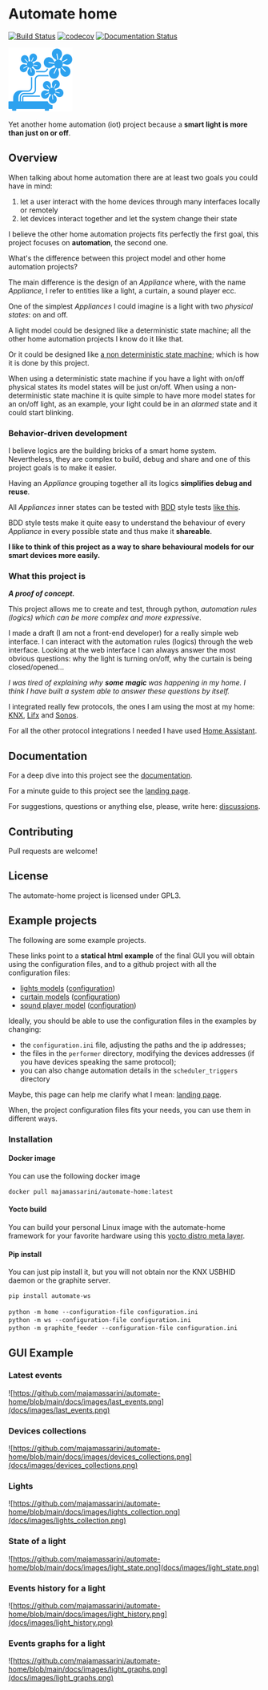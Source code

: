 # Automate home

[![Build Status](https://app.travis-ci.com/majamassarini/automate-home.svg?branch=main)](https://app.travis-ci.com/majamassarini/automate-home)
[![codecov](https://codecov.io/gh/majamassarini/automate-home/branch/main/graph/badge.svg?token=mjBUwkmcML)](https://codecov.io/gh/majamassarini/automate-home)
[![Documentation Status](https://readthedocs.org/projects/automate-home/badge/?version=latest)](https://automate-home.readthedocs.io/en/latest/?badge=latest)

![](icon_128x128.png)


Yet another home automation (iot) project because a **smart light is more than just on or off**.

## Overview

When talking about home automation there are at least two goals you could
have in mind:

1. let a user interact with the home devices through many interfaces locally or remotely
2. let devices interact together and let the system change their state

I believe the other home automation projects fits perfectly the first goal,
this project focuses on **automation**, the second one.

What's the difference between this project model and other home automation projects?

The main difference is the design of an *Appliance* where, with the name *Appliance*, I refer to entities like a light, a curtain, a sound player ecc.

One of the simplest *Appliances* I could imagine is a light with two *physical states*: on and off.

A light model could be designed like a deterministic state machine; all the other home automation projects I know do it like that.

Or it could be designed like [a non deterministic state machine](https://www.google.com/url?sa=t&rct=j&q=&esrc=s&source=web&cd=&cad=rja&uact=8&ved=2ahUKEwjE_8OOjeTsAhVR26QKHe9iA4cQmhMwHHoECB8QAg&url=https%3A%2F%2Fen.wikipedia.org%2Fwiki%2FNondeterministic_finite_automaton&usg=AOvVaw27skSr2u7Pk_Ka8zz9O1j0>);
 which is how it is done by this project.

When using a deterministic state machine if you have a light with on/off physical states its model states will be just on/off.
When using a non-deterministic state machine it is quite simple to have more model states for an on/off light, as an example, 
your light could be in an *alarmed* state and it could start blinking.

### Behavior-driven development

I believe logics are the building bricks of a smart home system.
Nevertheless, they are complex to build, debug and share and one of this project goals is to make it easier.

Having an *Appliance* grouping together all its logics **simplifies debug and reuse**.

All *Appliances* inner states can be tested with [BDD](https://www.google.com/url?sa=t&rct=j&q=&esrc=s&source=web&cd=&cad=rja&uact=8&ved=2ahUKEwjqq7PHleTsAhXpA2MBHUVSC2wQFjAAegQIAhAC&url=https%3A%2F%2Fen.wikipedia.org%2Fwiki%2FBehavior-driven_development&usg=AOvVaw3zU0d2S_KiO3w9C0gwNWv_) style tests [like this](https://automate-home.readthedocs.io/en/latest/features/features.light_presence.feature-file.html).

BDD style tests make it quite easy to understand the behaviour of every *Appliance* in every possible state and thus make it **shareable**.

**I like to think of this project as a way to share behavioural models for our smart devices more easily.**

### What this project is

***A proof of concept.***

This project allows me to create and test, through python, *automation rules (logics) which can be more complex and more expressive*.

I made a draft (I am not a front-end developer) for a really simple web interface.
I can interact with the automation rules (logics) through the web interface.
Looking at the web interface I can always answer the most obvious questions: why the light is turning on/off, 
why the curtain is being closed/opened...

*I was tired of explaining why **some magic** was happening in my home.
I think I have built a system able to answer these questions by itself.*

I integrated really few protocols, the ones I am using the most at my home: [KNX](https://github.com/majamassarini/automate-knx-plugin), 
[Lifx](https://github.com/majamassarini/automate-lifx-plugin) and [Sonos](https://github.com/majamassarini/automate-sonos-plugin).

For all the other protocol integrations I needed I have used [Home Assistant](https://github.com/majamassarini/automate-home-assistant-plugin).

## Documentation

For a deep dive into this project see the [documentation](https://automate-home.readthedocs.io/en/latest/?badge=latest).

For a minute guide to this project see the [landing page](https://majamassarini.github.io/automate-home).

For suggestions, questions or anything else, please, write here: [discussions](https://github.com/majamassarini/automate-home/discussions).

## Contributing

Pull requests are welcome!

## License

The automate-home project is licensed under GPL3.

## Example projects

The following are some example projects. 

These links point to a **statical html example** of the final GUI you will obtain using the configuration files, 
and to a github project with all the configuration files:

 * [lights models](https://majamassarini.github.io/automate-lights-example/pages/172.31.10.243/index.html) ([configuration](https://github.com/majamassarini/automate-lights-example))
 * [curtain models](https://majamassarini.github.io/automate-curtains-example/pages/172.31.10.244/index.html) ([configuration](https://github.com/majamassarini/automate-curtains-example))
 * [sound player model](https://majamassarini.github.io/automate-sound-player-example/pages/172.31.10.247/index.html) ([configuration](https://github.com/majamassarini/automate-sound-player-example))

Ideally, you should be able to use the configuration files in the examples by changing: 
 * the ```configuration.ini``` file, adjusting the paths and the ip addresses;
 * the files in the ```performer``` directory, modifying the devices addresses 
   (if you have devices speaking the same protocol);
 * you can also change automation details in the ```scheduler_triggers``` directory

Maybe, this page can help me clarify what I mean: [landing page](https://majamassarini.github.io/automate-home).

When, the project configuration files fits your needs, you can use them in different ways.

### Installation

#### Docker image

You can use the following docker image 

```shell
docker pull majamassarini/automate-home:latest
```

#### Yocto build

You can build your personal Linux image with the automate-home framework for your favorite 
hardware using this [yocto distro meta layer](https://github.com/majamassarini/meta-automate-home).

#### Pip install

You can just pip install it, but you will not obtain nor the KNX USBHID daemon or the graphite server.

```shell
pip install automate-ws

python -m home --configuration-file configuration.ini
python -m ws --configuration-file configuration.ini
python -m graphite_feeder --configuration-file configuration.ini
```

## GUI Example

### Latest events

![https://github.com/majamassarini/automate-home/blob/main/docs/images/last_events.png](docs/images/last_events.png)

### Devices collections

![https://github.com/majamassarini/automate-home/blob/main/docs/images/devices_collections.png](docs/images/devices_collections.png)

### Lights

![https://github.com/majamassarini/automate-home/blob/main/docs/images/lights_collection.png](docs/images/lights_collection.png)

### State of a light

![https://github.com/majamassarini/automate-home/blob/main/docs/images/light_state.png](docs/images/light_state.png)

### Events history for a light

![https://github.com/majamassarini/automate-home/blob/main/docs/images/light_history.png](docs/images/light_history.png)

### Events graphs for a light

![https://github.com/majamassarini/automate-home/blob/main/docs/images/light_graphs.png](docs/images/light_graphs.png)


